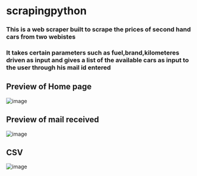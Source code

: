 # scrapingpython
### This is a web scraper built to scrape the prices of second hand cars from two webistes

### It takes certain parameters such as fuel,brand,kilometeres driven as input and gives a list of the available cars as input to the user through his mail id entered
## Preview of Home page
![image](https://github.com/Aryan-code-dev/car-price-scraper/assets/86364775/5ece4598-7551-45c6-aa61-e1a0993c3545)

## Preview of mail received
![image](https://github.com/Aryan-code-dev/car-price-scraper/assets/86364775/631fca06-e6e4-4640-82a7-94b8e40fc839)
## CSV
![image](https://github.com/Aryan-code-dev/car-price-scraper/assets/86364775/e6ebc798-c6d7-42e2-891f-39b8ce4a6b32)
